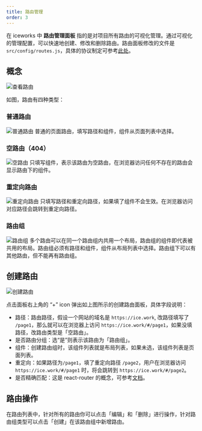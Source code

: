 ```yaml
---
title: 路由管理
order: 3
---
```


在 iceworks 中 **路由管理面板** 指的是对项目所有路由的可视化管理。通过可视化的管理配置，可以快速地创建、修改和删除路由。路由面板修改的文件是 `src/config/routes.js`，具体的协议制定可参考[此处](https://github.com/alibaba/ice/issues/2031)。

## 概念

![查看路由](https://img.alicdn.com/tfs/TB1K.wqXAH0gK0jSZFNXXXMqXXa-500-332.png)

如图，路由有四种类型：

### 普通路由

![普通路由](https://img.alicdn.com/tfs/TB1R7hPXUT1gK0jSZFrXXcNCXXa-465-29.png)
普通的页面路由，填写路径和组件，组件从页面列表中选择。

### 空路由（404）
![空路由](https://img.alicdn.com/tfs/TB1VQxQXHj1gK0jSZFuXXcrHpXa-461-31.png)
只填写组件，表示该路由为空路由，在浏览器访问任何不存在的路由会显示路由下的组件。

### 重定向路由
![重定向路由](https://img.alicdn.com/tfs/TB1xmdQXQH0gK0jSZFNXXXMqXXa-455-28.png)
只填写路径和重定向路径，如果填了组件不会生效。在浏览器访问对应路径会跳转到重定向路径。

### 路由组
![路由组](https://img.alicdn.com/tfs/TB1sNFQXHH1gK0jSZFwXXc7aXXa-464-29.png)
多个路由可以在同一个路由组内共用一个布局，路由组的组件即代表被共用的布局。路由组必须有路径和组件，组件从布局列表中选择。路由组下可以有其他路由，但不能再有路由组。

## 创建路由

![创建路由](https://img.alicdn.com/tfs/TB1UY3pXpP7gK0jSZFjXXc5aXXa-629-383.png)

点击面板右上角的 “+” icon 弹出如上图所示的创建路由面板，具体字段说明：

- 路径：路由路径，假设一个网站的域名是 `https://ice.work`, 改路径填写了 `/page1`，那么就可以在浏览器上访问 `https://ice.work/#/page1`，如果没填路径，改路由类型是「空路由」。
- 是否路由分组：选“是”则表示该路由为「路由组」。
- 组件：创建路由组时，该组件列表就是布局列表，如果未选，该组件列表是页面列表。
- 重定向：如果路径为`/page1`，填了重定向路径 `/page2`，用户在浏览器访问 `https://ice.work/#/page1` 时，将会跳转到 `https://ice.work/#/page2`。
- 是否精确匹配：这是 react-router 的概念，可参考[文档](https://reacttraining.com/react-router/web/api/Route/exact-bool)。

## 路由操作

在路由列表中，针对所有的路由你可以点击「编辑」和「删除」进行操作，针对路由组类型可以点击「创建」在该路由组中新增路由。
